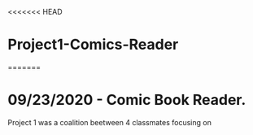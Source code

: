 <<<<<<< HEAD
# Project1-Comics-Reader
=======
# 09/23/2020 - Comic Book Reader.

Project 1 was a coalition beetween 4 classmates focusing on 